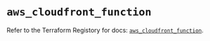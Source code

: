 # `aws_cloudfront_function`

Refer to the Terraform Registory for docs: [`aws_cloudfront_function`](https://registry.terraform.io/providers/hashicorp/aws/5.25.0/docs/resources/cloudfront_function).
